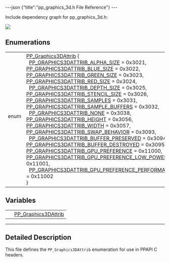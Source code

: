 ---json {"title":"pp_graphics_3d.h File Reference"} ---

Include dependency graph for pp_graphics_3d.h:

![](/docs/native-client/pepper_beta/c/pp__graphics__3d_8h__incl.png)

## Enumerations

<table><tbody><tr class="odd"><td style="text-align: right;">enum  </td><td><a href="/docs/native-client/pepper_beta/c/group___enums#ga7df48e1c55f6401beea2a1b9c07967e8" class="el">PP_Graphics3DAttrib</a> {<br />
  <a href="/docs/native-client/pepper_beta/c/group___enums#gga7df48e1c55f6401beea2a1b9c07967e8aac0fc60be37c86f193fb535bedb09458" class="el">PP_GRAPHICS3DATTRIB_ALPHA_SIZE</a> = 0x3021, <a href="/docs/native-client/pepper_beta/c/group___enums#gga7df48e1c55f6401beea2a1b9c07967e8a519cd199423721033780ee13ecb0e60b" class="el">PP_GRAPHICS3DATTRIB_BLUE_SIZE</a> = 0x3022, <a href="/docs/native-client/pepper_beta/c/group___enums#gga7df48e1c55f6401beea2a1b9c07967e8ade95a6e685ca23522da80c1703d294a7" class="el">PP_GRAPHICS3DATTRIB_GREEN_SIZE</a> = 0x3023, <a href="/docs/native-client/pepper_beta/c/group___enums#gga7df48e1c55f6401beea2a1b9c07967e8a7caad99c8c857fdb804c6755551398f5" class="el">PP_GRAPHICS3DATTRIB_RED_SIZE</a> = 0x3024,<br />
  <a href="/docs/native-client/pepper_beta/c/group___enums#gga7df48e1c55f6401beea2a1b9c07967e8ab594f7ae52f23b7b0609797c06cf7cf8" class="el">PP_GRAPHICS3DATTRIB_DEPTH_SIZE</a> = 0x3025, <a href="/docs/native-client/pepper_beta/c/group___enums#gga7df48e1c55f6401beea2a1b9c07967e8acc0e34bee390933357c7386391faeac0" class="el">PP_GRAPHICS3DATTRIB_STENCIL_SIZE</a> = 0x3026, <a href="/docs/native-client/pepper_beta/c/group___enums#gga7df48e1c55f6401beea2a1b9c07967e8a98c1bf99b329be847d53f4eb651b4a63" class="el">PP_GRAPHICS3DATTRIB_SAMPLES</a> = 0x3031, <a href="/docs/native-client/pepper_beta/c/group___enums#gga7df48e1c55f6401beea2a1b9c07967e8a8bccea594213dbdd1750f97f3b187047" class="el">PP_GRAPHICS3DATTRIB_SAMPLE_BUFFERS</a> = 0x3032,<br />
  <a href="/docs/native-client/pepper_beta/c/group___enums#gga7df48e1c55f6401beea2a1b9c07967e8a66b15e43e8159f71751be033d44fda21" class="el">PP_GRAPHICS3DATTRIB_NONE</a> = 0x3038, <a href="/docs/native-client/pepper_beta/c/group___enums#gga7df48e1c55f6401beea2a1b9c07967e8ac37b92e8426753d7a24d0cf193a5923d" class="el">PP_GRAPHICS3DATTRIB_HEIGHT</a> = 0x3056, <a href="/docs/native-client/pepper_beta/c/group___enums#gga7df48e1c55f6401beea2a1b9c07967e8a378f15587369cdefbcf565bc8f15db2c" class="el">PP_GRAPHICS3DATTRIB_WIDTH</a> = 0x3057, <a href="/docs/native-client/pepper_beta/c/group___enums#gga7df48e1c55f6401beea2a1b9c07967e8a03d8a647ddb24105718bcb91b8f972fd" class="el">PP_GRAPHICS3DATTRIB_SWAP_BEHAVIOR</a> = 0x3093,<br />
  <a href="/docs/native-client/pepper_beta/c/group___enums#gga7df48e1c55f6401beea2a1b9c07967e8a46b174aaf7b91e26cc2a014268e65512" class="el">PP_GRAPHICS3DATTRIB_BUFFER_PRESERVED</a> = 0x3094, <a href="/docs/native-client/pepper_beta/c/group___enums#gga7df48e1c55f6401beea2a1b9c07967e8a8aa6eff69c6b613b0a65803fa75d48fb" class="el">PP_GRAPHICS3DATTRIB_BUFFER_DESTROYED</a> = 0x3095, <a href="/docs/native-client/pepper_beta/c/group___enums#gga7df48e1c55f6401beea2a1b9c07967e8a48ed49219981a01405e97eb414c89fec" class="el">PP_GRAPHICS3DATTRIB_GPU_PREFERENCE</a> = 0x11000, <a href="/docs/native-client/pepper_beta/c/group___enums#gga7df48e1c55f6401beea2a1b9c07967e8a4295d8750ae536c3aed03d794429e336" class="el">PP_GRAPHICS3DATTRIB_GPU_PREFERENCE_LOW_POWER</a> = 0x11001,<br />
  <a href="/docs/native-client/pepper_beta/c/group___enums#gga7df48e1c55f6401beea2a1b9c07967e8a1a7563ae755ca52d429302a35930201a" class="el">PP_GRAPHICS3DATTRIB_GPU_PREFERENCE_PERFORMANCE</a> = 0x11002<br />
}</td></tr></tbody></table>

## Variables

<table><tbody><tr class="odd"><td style="text-align: right;"> </td><td><a href="/docs/native-client/pepper_beta/c/group___enums#ga7df48e1c55f6401beea2a1b9c07967e8" class="el">PP_Graphics3DAttrib</a></td></tr></tbody></table>

---

<span id="details" class="anchor" style="margin: 0;"></span>

## Detailed Description

This file defines the `PP_Graphics3DAttrib` enumeration for use in PPAPI C headers.
